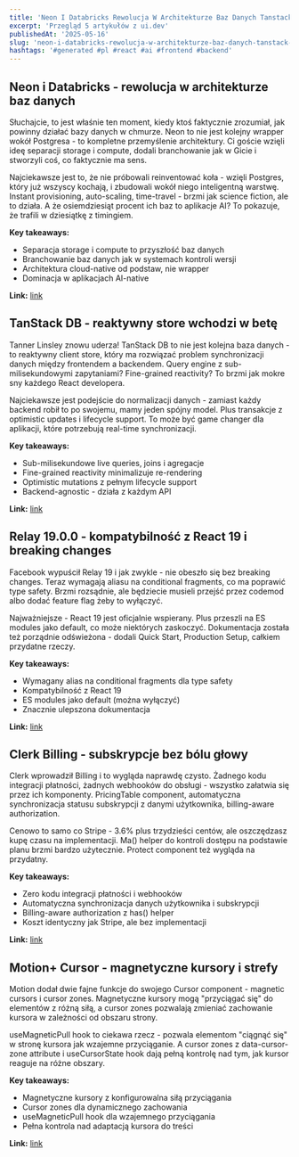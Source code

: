 ```yaml
---
title: 'Neon I Databricks Rewolucja W Architekturze Baz Danych Tanstack Db Reaktywny Store Wchodzi W Bet Relay 1900 Kompatybilno Z React 19 I Breaking Changes'
excerpt: 'Przegląd 5 artykułów z ui.dev'
publishedAt: '2025-05-16'
slug: 'neon-i-databricks-rewolucja-w-architekturze-baz-danych-tanstack-db-reaktywny-store-wchodzi-w-bet-relay-1900-kompatybilno-z-react-19-i-breaking-changes'
hashtags: '#generated #pl #react #ai #frontend #backend'
---
```


## Neon i Databricks - rewolucja w architekturze baz danych

Słuchajcie, to jest właśnie ten moment, kiedy ktoś faktycznie zrozumiał, jak powinny działać bazy danych w chmurze. Neon to nie jest kolejny wrapper wokół Postgresa - to kompletne przemyślenie architektury. Ci goście wzięli ideę separacji storage i compute, dodali branchowanie jak w Gicie i stworzyli coś, co faktycznie ma sens.

Najciekawsze jest to, że nie próbowali reinventować koła - wzięli Postgres, który już wszyscy kochają, i zbudowali wokół niego inteligentną warstwę. Instant provisioning, auto-scaling, time-travel - brzmi jak science fiction, ale to działa. A że osiemdziesiąt procent ich baz to aplikacje AI? To pokazuje, że trafili w dziesiątkę z timingiem.

**Key takeaways:**
- Separacja storage i compute to przyszłość baz danych
- Branchowanie baz danych jak w systemach kontroli wersji
- Architektura cloud-native od podstaw, nie wrapper
- Dominacja w aplikacjach AI-native

**Link:** [link](https://neon.tech/blog/neon-and-databricks)

## TanStack DB - reaktywny store wchodzi w betę

Tanner Linsley znowu uderza! TanStack DB to nie jest kolejna baza danych - to reaktywny client store, który ma rozwiązać problem synchronizacji danych między frontendem a backendem. Query engine z sub-milisekundowymi zapytaniami? Fine-grained reactivity? To brzmi jak mokre sny każdego React developera.

Najciekawsze jest podejście do normalizacji danych - zamiast każdy backend robił to po swojemu, mamy jeden spójny model. Plus transakcje z optimistic updates i lifecycle support. To może być game changer dla aplikacji, które potrzebują real-time synchronizacji.

**Key takeaways:**
- Sub-milisekundowe live queries, joins i agregacje
- Fine-grained reactivity minimalizuje re-rendering
- Optimistic mutations z pełnym lifecycle support
- Backend-agnostic - działa z każdym API

**Link:** [link](https://github.com/TanStack/db)

## Relay 19.0.0 - kompatybilność z React 19 i breaking changes

Facebook wypuścił Relay 19 i jak zwykle - nie obeszło się bez breaking changes. Teraz wymagają aliasu na conditional fragments, co ma poprawić type safety. Brzmi rozsądnie, ale będziecie musieli przejść przez codemod albo dodać feature flag żeby to wyłączyć.

Najważniejsze - React 19 jest oficjalnie wspierany. Plus przeszli na ES modules jako default, co może niektórych zaskoczyć. Dokumentacja została też porządnie odświeżona - dodali Quick Start, Production Setup, całkiem przydatne rzeczy.

**Key takeaways:**
- Wymagany alias na conditional fragments dla type safety
- Kompatybilność z React 19
- ES modules jako default (można wyłączyć)
- Znacznie ulepszona dokumentacja

**Link:** [link](https://github.com/facebook/relay/releases/tag/v19.0.0)

## Clerk Billing - subskrypcje bez bólu głowy

Clerk wprowadził Billing i to wygląda naprawdę czysto. Żadnego kodu integracji płatności, żadnych webhooków do obsługi - wszystko załatwia się przez ich komponenty. PricingTable component, automatyczna synchronizacja statusu subskrypcji z danymi użytkownika, billing-aware authorization.

Cenowo to samo co Stripe - 3.6% plus trzydzieści centów, ale oszczędzasz kupę czasu na implementacji. Ma() helper do kontroli dostępu na podstawie planu brzmi bardzo użytecznie. Protect component też wygląda na przydatny.

**Key takeaways:**
- Zero kodu integracji płatności i webhooków
- Automatyczna synchronizacja danych użytkownika i subskrypcji
- Billing-aware authorization z has() helper
- Koszt identyczny jak Stripe, ale bez implementacji

**Link:** [link](https://go.clerk.com/yUCXXjY)

## Motion+ Cursor - magnetyczne kursory i strefy

Motion dodał dwie fajne funkcje do swojego Cursor component - magnetic cursors i cursor zones. Magnetyczne kursory mogą "przyciągać się" do elementów z różną siłą, a cursor zones pozwalają zmieniać zachowanie kursora w zależności od obszaru strony.

useMagneticPull hook to ciekawa rzecz - pozwala elementom "ciągnąć się" w stronę kursora jak wzajemne przyciąganie. A cursor zones z data-cursor-zone attribute i useCursorState hook dają pełną kontrolę nad tym, jak kursor reaguje na różne obszary.

**Key takeaways:**
- Magnetyczne kursory z konfigurowalna siłą przyciągania
- Cursor zones dla dynamicznego zachowania
- useMagneticPull hook dla wzajemnego przyciągania
- Pełna kontrola nad adaptacją kursora do treści

**Link:** [link](https://motion.dev/blog/introducing-magnetic-cursors-in-motion-cursor)